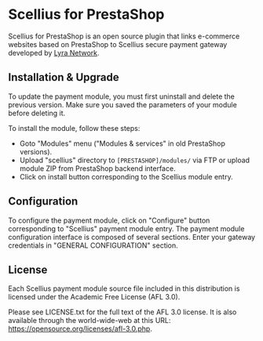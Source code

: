 # Scellius for PrestaShop

Scellius for PrestaShop is an open source plugin that links e-commerce websites based on PrestaShop to Scellius secure payment gateway developed by [Lyra Network](https://www.lyra-network.com/).

## Installation & Upgrade

To update the payment module, you must first uninstall and delete the previous version. Make sure you saved the parameters of your module before deleting it.

To install the module, follow these steps:

- Goto "Modules" menu ("Modules & services" in old PrestaShop versions).
- Upload "scellius" directory to `[PRESTASHOP]/modules/` via FTP or upload module ZIP from PrestaShop backend interface.
- Click on install button corresponding to the Scellius module entry.

## Configuration

To configure the payment module, click on "Configure" button corresponding to "Scellius" payment module entry. The payment module configuration interface is composed of several sections. Enter your gateway credentials in "GENERAL CONFIGURATION" section.

## License

Each Scellius payment module source file included in this distribution is licensed under the Academic Free License (AFL 3.0).

Please see LICENSE.txt for the full text of the AFL 3.0 license. It is also available through the world-wide-web at this URL: https://opensource.org/licenses/afl-3.0.php.